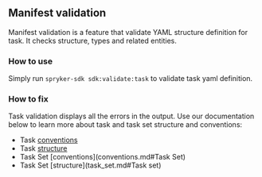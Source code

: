 ## Manifest validation

Manifest validation is a feature that validate YAML structure definition for task.
It checks structure, types and related entities.

### How to use

Simply run `spryker-sdk sdk:validate:task` to validate task yaml definition.

### How to fix

Task validation displays all the errors in the output. Use our documentation below to learn more about task and task set structure and conventions:
 - Task [conventions](conventions.md#Task)
 - Task [structure](task.md#Task)
 - Task Set [conventions](conventions.md#Task Set)
 - Task Set [structure](task_set.md#Task set)

